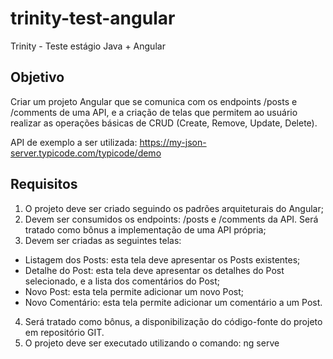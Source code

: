 # trinity-test-angular
Trinity - Teste estágio Java + Angular

## Objetivo
Criar um projeto Angular que se comunica com os endpoints /posts e /comments de uma API, e a criação de telas que permitem ao usuário realizar as operações básicas de CRUD (Create, Remove, Update, Delete).

API de exemplo a ser utilizada: https://my-json-server.typicode.com/typicode/demo

## Requisitos
1. O projeto deve ser criado seguindo os padrões arquiteturais do Angular;
2. Devem ser consumidos os endpoints: /posts e /comments da API. Será tratado como bônus a implementação de uma API própria;
3. Devem ser criadas as seguintes telas: 
  - Listagem dos Posts: esta tela deve apresentar os Posts existentes;
  - Detalhe do Post: esta tela deve apresentar os detalhes do Post selecionado, e a lista dos comentários do Post;
  - Novo Post: esta tela permite adicionar um novo Post;
  - Novo Comentário: esta tela permite adicionar um comentário a um Post.
4. Será tratado como bônus, a disponibilização do código-fonte do projeto em repositório GIT.
5. O projeto deve ser executado utilizando o comando: ng serve
